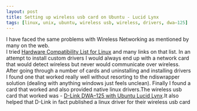 ```yaml
---
layout: post
title: Setting up wireless usb card on Ubuntu - Lucid Lynx
tags: [linux, unix, ubuntu, wireless usb, wireless, drivers, dwa–125]
---
```


I have faced the same problems with Wireless Networking as mentioned by
many on the web. \
I tried <a 
href="https://help.ubuntu.com/community/HardwareSupportComponentsWirelessNetworkCardsLink
sys#USB">Hardware Compatibility List for Linux</a> and many links on
that list. In an attempt to install custom drivers I would always end up
with a network card that would detect wireless but never would
communicate over wireless. After going through a number of cards and
uninstalling and installing drivers I found one that worked really well
without resorting to the ndiswrapper solution (dealing with anything
windows just feels unclean). Finally I found a card that worked and also
provided native linux drivers.The wireless usb card that worked was -
<a href="http://sasha.gerrand.id.au/2010/06/03/resolving-driver-problems-for-d-link-dwa-125-
wireless-150-usb-adapter-in-ubuntu/">D-Link DWA–125 with Ubuntu Lucid
Lynx</a>.It also helped that D-Link in fact published a linux driver for
their wireless usb card
